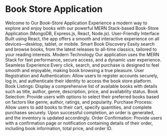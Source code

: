 # Book Store Application
Welcome to Our Book-Store Application
Experience a modern way to explore and enjoy books with our powerful MERN Stack-based Book-Store Application (MongoDB, Express.js, React, Node.js).
User-Friendly Interface
Built using React, the app offers a smooth and interactive experience on all devices—desktop, tablet, or mobile.
Smart Book Discovery
Easily search and browse books, from the latest releases to all-time classics, tailored to your reading interests.
Modern Technology
Our application uses the MERN Stack for fast performance, secure access, and a dynamic user experience.
Seamless Experience
Every click, search, and purchase is designed to feel smooth and enjoyable, making book browsing a true pleasure.
User Registration and Authentication: Allow users to register accounts securely, log in, and authenticate their identity to access the book store platform.
Book Listings: Display a comprehensive list of available books with details such as title, author, genre, description, price, and availability status.
Book Selection: Provide users with options to select their preferred books based on factors like genre, author, ratings, and popularity.
Purchase Process: Allow users to add books to their cart, specify quantities, and complete purchases securely. Upon successful completion, an order is generated, and the inventory is updated accordingly.
Order Confirmation: Provide users with a confirmation page or notification containing details of their order, including book information, total price, and order ID.
